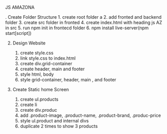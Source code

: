 JS AMAZONA 

. Create Folder Structure
    1. create root folder a
    2. add fronted and backend folder
    3. create src folder in fronted
    4. create index.html with heading js AZ in src
    5. run npm init in frontecd folder
    6. npm install live-server(npm start[script]) 

2. Design Website
    1. create style.css
    2. link style.css to index.html
    3. create div.grid-container
    4. create header, main and footer
    5. style html, body
    6. style grid-container, header, main , and footer

3. Create Static home Screen
    1. create ul.products
    2. create li 
    3. create div.produc
    4. add .product-image, .product-name, .product-brand, .produc-price
    5. style ul.product and internal divs
    6. duplicate 2 times to show 3 products

